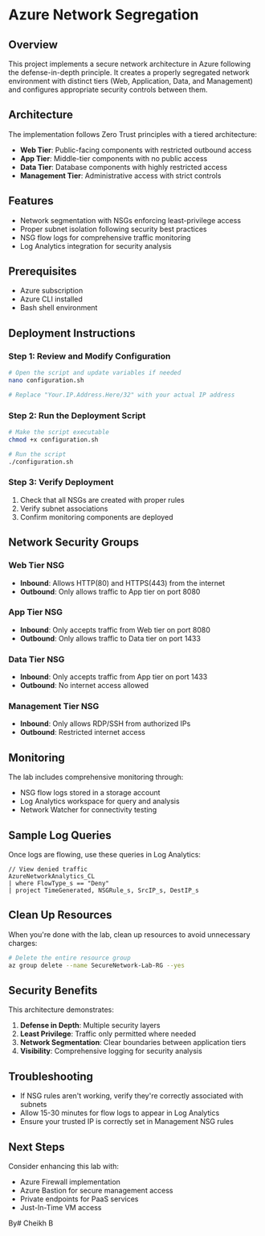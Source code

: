 # Azure Network Segregation

## Overview
This project implements a secure network architecture in Azure following the defense-in-depth principle. It creates a properly segregated network environment with distinct tiers (Web, Application, Data, and Management) and configures appropriate security controls between them.

## Architecture
The implementation follows Zero Trust principles with a tiered architecture:

- **Web Tier**: Public-facing components with restricted outbound access
- **App Tier**: Middle-tier components with no public access
- **Data Tier**: Database components with highly restricted access
- **Management Tier**: Administrative access with strict controls

## Features
- Network segmentation with NSGs enforcing least-privilege access
- Proper subnet isolation following security best practices
- NSG flow logs for comprehensive traffic monitoring
- Log Analytics integration for security analysis

## Prerequisites
- Azure subscription
- Azure CLI installed
- Bash shell environment

## Deployment Instructions

### Step 1: Review and Modify Configuration
```bash
# Open the script and update variables if needed
nano configuration.sh

# Replace "Your.IP.Address.Here/32" with your actual IP address
```

### Step 2: Run the Deployment Script
```bash
# Make the script executable
chmod +x configuration.sh

# Run the script
./configuration.sh
```

### Step 3: Verify Deployment
1. Check that all NSGs are created with proper rules
2. Verify subnet associations
3. Confirm monitoring components are deployed

## Network Security Groups

### Web Tier NSG
- **Inbound**: Allows HTTP(80) and HTTPS(443) from the internet
- **Outbound**: Only allows traffic to App tier on port 8080

### App Tier NSG
- **Inbound**: Only accepts traffic from Web tier on port 8080
- **Outbound**: Only allows traffic to Data tier on port 1433

### Data Tier NSG
- **Inbound**: Only accepts traffic from App tier on port 1433
- **Outbound**: No internet access allowed

### Management Tier NSG
- **Inbound**: Only allows RDP/SSH from authorized IPs
- **Outbound**: Restricted internet access

## Monitoring
The lab includes comprehensive monitoring through:
- NSG flow logs stored in a storage account
- Log Analytics workspace for query and analysis
- Network Watcher for connectivity testing

## Sample Log Queries
Once logs are flowing, use these queries in Log Analytics:

```kql
// View denied traffic
AzureNetworkAnalytics_CL 
| where FlowType_s == "Deny" 
| project TimeGenerated, NSGRule_s, SrcIP_s, DestIP_s
```

## Clean Up Resources
When you're done with the lab, clean up resources to avoid unnecessary charges:

```bash
# Delete the entire resource group
az group delete --name SecureNetwork-Lab-RG --yes
```

## Security Benefits
This architecture demonstrates:
1. **Defense in Depth**: Multiple security layers
2. **Least Privilege**: Traffic only permitted where needed
3. **Network Segmentation**: Clear boundaries between application tiers
4. **Visibility**: Comprehensive logging for security analysis

## Troubleshooting
- If NSG rules aren't working, verify they're correctly associated with subnets
- Allow 15-30 minutes for flow logs to appear in Log Analytics
- Ensure your trusted IP is correctly set in Management NSG rules

## Next Steps
Consider enhancing this lab with:
- Azure Firewall implementation
- Azure Bastion for secure management access
- Private endpoints for PaaS services
- Just-In-Time VM access

By# Cheikh B
